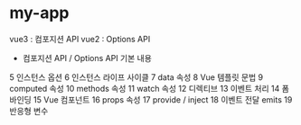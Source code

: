 # my-app

vue3 : 컴포지션 API
vue2 : Options API

- 컴포지션 API / Options API 기본 내용

 5 인스턴스 옵션
 6 인스턴스 라이프 사이클
 7 data 속성
 8 Vue 템플릿 문법
 9 computed 속성
10 methods 속성
11 watch 속성
12 디렉티브
13 이벤트 처리
14 폼바인딩
15 Vue 컴포넌트
16 props 속성
17 provide / inject
18 이벤트 전달 emits
19 반응형 변수
